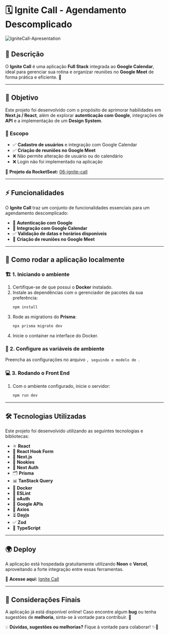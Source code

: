 # 🗓️ Ignite Call - Agendamento Descomplicado
![IgniteCall-Apresentation](https://github.com/user-attachments/assets/8e09f64d-3d95-4af1-9d91-27f8b7b380b4)

## 📌 Descrição

O **Ignite Call** é uma aplicação **Full Stack** integrada ao **Google Calendar**, ideal para gerenciar sua rotina e organizar reuniões no **Google Meet** de forma prática e eficiente. 🚀

---

## 🎯 Objetivo

Este projeto foi desenvolvido com o propósito de aprimorar habilidades em **Next.js / React**, além de explorar **autenticação com Google**, integrações de **API** e a implementação de um **Design System**.

### 📌 Escopo

- ✅ **Cadastro de usuários** e integração com Google Calendar
- ✅ **Criação de reuniões no Google Meet**
- ❌ Não permite alteração de usuário ou do calendário
- ❌ Login não foi implementado na aplicação

🔗 **Projeto da RocketSeat:** [06-ignite-call](https://github.com/rocketseat-education/06-ignite-call)

---

## ⚡ Funcionalidades

O **Ignite Call** traz um conjunto de funcionalidades essenciais para um agendamento descomplicado:

- 🔑 **Autenticação com Google**
- 📅 **Integração com Google Calendar**
- ✅ **Validação de datas e horários disponíveis**
- 📲 **Criação de reuniões no Google Meet**

---

## 🚀 Como rodar a aplicação localmente

### 🏗️ 1. Iniciando o ambiente

1. Certifique-se de que possui o **Docker** instalado.
2. Instale as dependências com o gerenciador de pacotes da sua preferência:
   ```sh
   npm install
   ```
3. Rode as migrations do **Prisma**:
   ```sh
   npx prisma migrate dev
   ```
4. Inicie o container na interface do Docker.

### 🔧 2. Configure as variáveis de ambiente

Preencha as configurações no arquivo ``, seguindo o modelo de ``.

### 💻 3. Rodando o Front End

1. Com o ambiente configurado, inicie o servidor:
   ```sh
   npm run dev
   ```

---

## 🛠️ Tecnologias Utilizadas

Este projeto foi desenvolvido utilizando as seguintes tecnologias e bibliotecas:

- ⚛️ **React**
- 🎣 **React Hook Form**
- 🚀 **Next.js**
- 🍪 **Nookies**
- 🔑 **Next Auth**
- 🗂️ **Prisma**
- 📊 **TanStack Query**
- 🐳 **Docker**
- 📏 **ESLint**
- 🔐 **oAuth**
- 📡 **Google APIs**
- 🔗 **Axios**
- ⏳ **Dayjs**
- ✅ **Zod**
- 💙 **TypeScript**

---

## 🌍 Deploy

A aplicação está hospedada gratuitamente utilizando **Neon** e **Vercel**, aproveitando a forte integração entre essas ferramentas.

🔗 **Acesse aqui:** [Ignite Call](https://ignite-call-omega-five.vercel.app/)

---

## 🤝 Considerações Finais

A aplicação já está disponível online! Caso encontre algum **bug** ou tenha sugestões de **melhoria**, sinta-se à vontade para contribuir. 🚀

💡 **Dúvidas, sugestões ou melhorias?** Fique à vontade para colaborar! ✨📅

